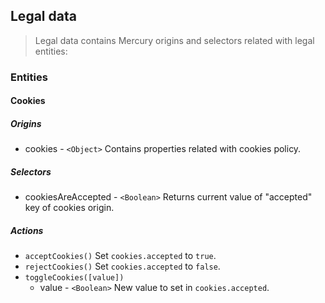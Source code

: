 ## Legal data

> Legal data contains Mercury origins and selectors related with legal entities:

### Entities

#### Cookies

##### Origins

* cookies - `<Object>` Contains properties related with cookies policy.

##### Selectors

* cookiesAreAccepted - `<Boolean>` Returns current value of "accepted" key of cookies origin.

##### Actions

* `acceptCookies()` Set `cookies.accepted` to `true`.
* `rejectCookies()` Set `cookies.accepted` to `false`.
* `toggleCookies([value])`
	* value - `<Boolean>` New value to set in `cookies.accepted`.
